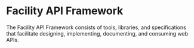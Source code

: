 # Facility API Framework

The Facility API Framework consists of tools, libraries, and specifications that facilitate designing, implementing, documenting, and consuming web APIs.
